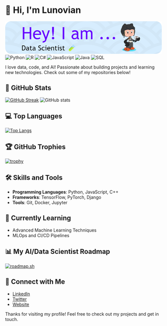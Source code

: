 # 👋 Hi, I'm Lunovian
![Header](./github-header.png) 
![Python](https://img.shields.io/badge/Code-Python-informational?style=for-the-badge&logo=python&color=3776AB)
![R](https://img.shields.io/badge/Code-R-informational?style=for-the-badge&logo=r&color=276DC3)
![C#](https://img.shields.io/badge/Code-C%23-informational?style=for-the-badge&logo=csharp&color=239120)
![JavaScript](https://img.shields.io/badge/Code-JavaScript-informational?style=for-the-badge&logo=javascript&color=F7DF1E)
![Java](https://img.shields.io/badge/Code-Java-informational?style=for-the-badge&logo=java&color=5382A1)
![SQL](https://img.shields.io/badge/Code-SQL-informational?style=for-the-badge&logo=postgresql&color=FF5733)

I love data, code, and AI! Passionate about building projects and learning new technologies. Check out some of my repositories below!

## 🚀 GitHub Stats
[![GitHub Streak](https://streak-stats.demolab.com?user=lunovian&theme=radical&border_radius=7.5)](https://git.io/streak-stats)
![GitHub stats](https://github-readme-stats.vercel.app/api?username=lunovian&show_icons=true&theme=radical)

## 💻 Top Languages
[![Top Langs](https://github-readme-stats.vercel.app/api/top-langs/?username=lunovian&layout=donut&theme=radical)](https://github.com/lunovian/github-readme-stats)

## 🏆 GitHub Trophies
[![trophy](https://github-profile-trophy.vercel.app/?username=lunovian&theme=radical)](https://github.com/lunovian/github-profile-trophy)

## 🛠 Skills and Tools
- **Programming Languages**: Python, JavaScript, C++
- **Frameworks**: TensorFlow, PyTorch, Django
- **Tools**: Git, Docker, Jupyter

## 🌱 Currently Learning
- Advanced Machine Learning Techniques
- MLOps and CI/CD Pipelines

## 📊 My AI/Data Scientist Roadmap
[![roadmap.sh](https://roadmap.sh/card/tall/66ddc1aec46f68d052f33259?variant=dark&roadmaps=ai-data-scientist)](https://roadmap.sh)

## 🔗 Connect with Me
- [LinkedIn](https://linkedin.com/in/lunovian)
- [Twitter](https://twitter.com/lunovian)
- [Website](https://lunovian.dev)

Thanks for visiting my profile! Feel free to check out my projects and get in touch.
